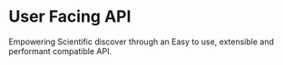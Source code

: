 # User Facing API
Empowering Scientific discover through an Easy to use, extensible and performant compatible API.
